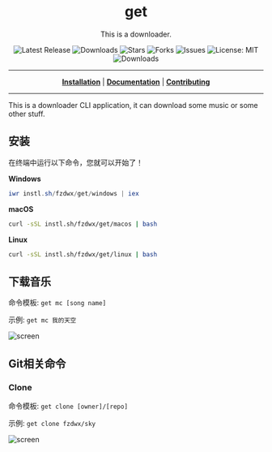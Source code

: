 <h1 align="center">get</h1>
<p align="center">This is a downloader.</p>

<p align="center">

<a style="text-decoration: none" href="https://github.com/fzdwx/get/releases">
<img src="https://img.shields.io/github/v/release/fzdwx/get?style=flat-square" alt="Latest Release">
</a>

<a style="text-decoration: none" href="https://github.com/fzdwx/get/releases">
<img src="https://img.shields.io/github/downloads/fzdwx/get/total.svg?style=flat-square" alt="Downloads">
</a>

<a style="text-decoration: none" href="https://github.com/fzdwx/get/stargazers">
<img src="https://img.shields.io/github/stars/fzdwx/get.svg?style=flat-square" alt="Stars">
</a>

<a style="text-decoration: none" href="https://github.com/fzdwx/get/fork">
<img src="https://img.shields.io/github/forks/fzdwx/get.svg?style=flat-square" alt="Forks">
</a>

<a style="text-decoration: none" href="https://github.com/fzdwx/get/issues">
<img src="https://img.shields.io/github/issues/fzdwx/get.svg?style=flat-square" alt="Issues">
</a>

<a style="text-decoration: none" href="https://opensource.org/licenses/MIT">
<img src="https://img.shields.io/badge/License-MIT-yellow.svg?style=flat-square" alt="License: MIT">
</a>

<br/>

<a style="text-decoration: none" href="https://github.com/fzdwx/get/releases">
<img src="https://img.shields.io/badge/platform-windows%20%7C%20macos%20%7C%20linux-informational?style=for-the-badge" alt="Downloads">
</a>

<br/>

</p>

----

<p align="center">
<strong><a href="https://fzdwx.github.io/get/#/installation">Installation</a></strong>
|
<strong><a href="https://fzdwx.github.io/get/#/docs">Documentation</a></strong>
|
<strong><a href="https://fzdwx.github.io/get/#/CONTRIBUTING">Contributing</a></strong>
</p>

----

This is a downloader CLI application, it can download some music or some other stuff.

## 安装

在终端中运行以下命令，您就可以开始了！

**Windows**

```powershell
iwr instl.sh/fzdwx/get/windows | iex
```

**macOS**

```bash
curl -sSL instl.sh/fzdwx/get/macos | bash
```

**Linux**

```bash
curl -sSL instl.sh/fzdwx/get/linux | bash
```

## 下载音乐

命令模板: `get mc [song name]`

示例: `get mc 我的天空`

![screen](https://user-images.githubusercontent.com/65269574/181920199-14fe4227-e522-4d9a-a1bb-afb3adcecfe8.gif)

## Git相关命令

### Clone

命令模板: `get clone [owner]/[repo]`

示例: `get clone fzdwx/sky`

![screen](https://user-images.githubusercontent.com/65269574/181920482-c3c9ed9f-86bb-4e1a-a388-14d16a05e138.gif)